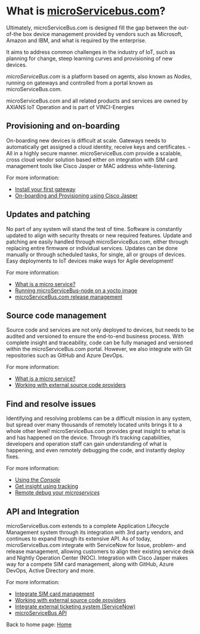 # What is [microServicebus.com](https://microservicebus.com)?

Ultimately, microServiceBus.com is designed fill the gap between the out-of-the box device management provided by vendors such as Microsoft, Amazon and IBM, and what is required by the enterprise. 

It aims to address common challenges in the industry of IoT, such as planning for change, steep learning curves and provisioning of new devices. 

*microServiceBus.com* is a platform based on agents, also known as *Nodes*, running on gateways and controlled from a portal known as microServiceBus.com. 


microServiceBus.com and all related products and services are owned by AXIANS IoT Operation and is part of VINCI-Energies


## Provisioning and on-boarding
On-boarding new devices is difficult at scale. Gateways needs to automatically get assigned a cloud identity, receive keys and certificates. -All in a highly secure manner.
microServiceBus.com provide a scalable, cross cloud vendor solution based either on integration with SIM card management tools like Cisco Jasper or MAC address white-listening.

For more information:
* [Install your first gateway](/microServiceBus.docs/nav/quickReference/installation)
* [On-boarding and Provisioning using Cisco Jasper](/microServiceBus.docs/nav/integrations/jasper)


## Updates and patching
No part of any system will stand the test of time. Software is constantly updated to align with security threats or new required features.
Update and patching are easily handled through microServiceBus.com, either through replacing entire firmware or individual services. Updates can be done manually or through scheduled tasks, for single, all or groups of devices.
Easy deployments to IoT devices make ways for Agile development!

For more information:
* [What is a micro service?](/microServiceBus.docs/nav/gettingstarted/microService)
* [Running microServiceBus-node on a yocto image](https://axians.github.io/microServiceBus.docs/nav/quickReference/yocto)
* [microServiceBus.com release management](https://axians.github.io/microServiceBus.docs/nav/quickReference/manageReleases)


## Source code management
Source code and services are not only deployed to devices, but needs to be audited and versioned to ensure the end-to-end business process.
With complete insight and traceability, code can be fully managed and versioned within the microServiceBus.com portal. However, we also integrate with Git repositories such as GitHub and Azure DevOps.


For more information:
* [What is a micro service?](/microServiceBus.docs/nav/gettingstarted/microService)
* [Working with external source code providers](https://axians.github.io/microServiceBus.docs/nav/integrations/source)

## Find and resolve issues
Identifying and resolving problems can be a difficult mission in any system, but spread over many thousands of remotely located units brings it to a whole other level!
microServiceBus.com provides great insight to what is and has happened on the device. Through it’s tracking capabilities, developers and operation staff can gain understanding of what is happening, and even remotely debugging the code, and instantly deploy fixes.

For more information:
* [Using the *Console*](/microServiceBus.docs/nav/quickReference/console)
* [Get insight using tracking](/microServiceBus.docs/nav/quickReference/tracking)
* [Remote debug your *microservices*](/microServiceBus.docs/nav/quickReference/remotedebugging)


## API and Integration
microServiceBus.com extends to a complete Application Lifecycle Management system through its integration with 3rd party vendors, and continues to expand through its extensive API.
As of today, microServiceBus.com integrate with ServiceNow for Issue, problem- and release management, allowing customers to align their existing service desk and Nightly Operation Center (NOC). Integration with Cisco Jasper makes way for a compete SIM card management, along with GitHub, Azure DevOps, Active Directory and more.


For more information:
* [Integrate SIM card management](/microServiceBus.docs/nav/integrations/jasper)
* [Working with external source code providers](/microServiceBus.docs/nav/integrations/source)
* [Integrate external ticketing system (ServiceNow)](/microServiceBus.docs/nav/integrations/servicenow)
* [microServiceBus API](/microServiceBus.docs/nav/integrations/api)


Back to home page: [Home](/microServiceBus.docs/)